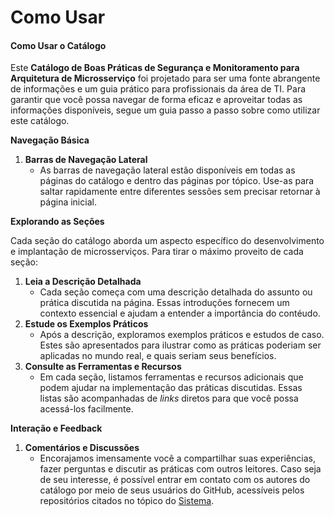 # Como Usar

#### Como Usar o Catálogo <a href="#como-usar-o-catalogo" id="como-usar-o-catalogo"></a>

Este **Catálogo de Boas Práticas de Segurança e Monitoramento para Arquitetura de Microsserviço** foi projetado para ser uma fonte abrangente de informações e um guia prático para profissionais da área de TI. Para garantir que você possa navegar de forma eficaz e aproveitar todas as informações disponíveis, segue um guia passo a passo sobre como utilizar este catálogo.

**Navegação Básica**

1. **Barras de Navegação Lateral**
   * As barras de navegação lateral estão disponíveis em todas as páginas do catálogo e dentro das páginas por tópico. Use-as para saltar rapidamente entre diferentes sessões sem precisar retornar à página inicial.

**Explorando as Seções**

Cada seção do catálogo aborda um aspecto específico do desenvolvimento e implantação de microsserviços. Para tirar o máximo proveito de cada seção:

1. **Leia a Descrição Detalhada**
   * Cada seção começa com uma descrição detalhada do assunto ou prática discutida na página. Essas introduções fornecem um contexto essencial e ajudam a entender a importância do contéudo.
2. **Estude os Exemplos Práticos**
   * Após a descrição, exploramos exemplos práticos e estudos de caso. Estes são apresentados para ilustrar como as práticas poderiam ser aplicadas no mundo real, e quais seriam seus benefícios.
3. **Consulte as Ferramentas e Recursos**
   * Em cada seção, listamos ferramentas e recursos adicionais que podem ajudar na implementação das práticas discutidas. Essas listas são acompanhadas de _links_ diretos para que você possa acessá-los facilmente.

**Interação e Feedback**

1. **Comentários e Discussões**
   * Encorajamos imensamente você a compartilhar suas experiências, fazer perguntas e discutir as práticas com outros leitores. Caso seja de seu interesse, é possível entrar em contato com os autores do catálogo por meio de seus usuários do GitHub, acessíveis pelos repositórios citados no tópico do [Sistema](../sistema-more-of-this.md).
